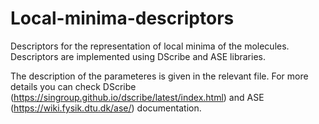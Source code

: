 # Local-minima-descriptors
Descriptors for the representation of local minima of the molecules. Descriptors are implemented using DScribe and ASE libraries.

The description of the parameteres is given in the relevant file. For more details you can check DScribe (https://singroup.github.io/dscribe/latest/index.html) and ASE (https://wiki.fysik.dtu.dk/ase/) documentation.
